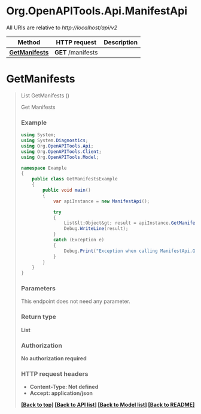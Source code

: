 # Org.OpenAPITools.Api.ManifestApi

All URIs are relative to *http://localhost/api/v2*

Method | HTTP request | Description
------------- | ------------- | -------------
[**GetManifests**](ManifestApi.md#getmanifests) | **GET** /manifests | 


<a name="getmanifests"></a>
# **GetManifests**
> List<Object> GetManifests ()



Get Manifests

### Example
```csharp
using System;
using System.Diagnostics;
using Org.OpenAPITools.Api;
using Org.OpenAPITools.Client;
using Org.OpenAPITools.Model;

namespace Example
{
    public class GetManifestsExample
    {
        public void main()
        {
            var apiInstance = new ManifestApi();

            try
            {
                List&lt;Object&gt; result = apiInstance.GetManifests();
                Debug.WriteLine(result);
            }
            catch (Exception e)
            {
                Debug.Print("Exception when calling ManifestApi.GetManifests: " + e.Message );
            }
        }
    }
}
```

### Parameters
This endpoint does not need any parameter.

### Return type

**List<Object>**

### Authorization

No authorization required

### HTTP request headers

 - **Content-Type**: Not defined
 - **Accept**: application/json

[[Back to top]](#) [[Back to API list]](../README.md#documentation-for-api-endpoints) [[Back to Model list]](../README.md#documentation-for-models) [[Back to README]](../README.md)

